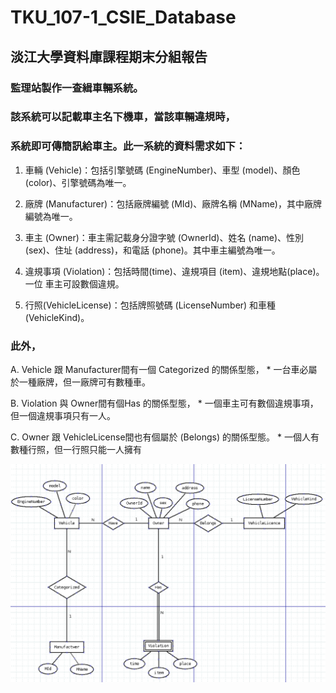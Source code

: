# TKU_107-1_CSIE_Database
## 淡江大學資料庫課程期末分組報告


### 監理站製作一查緝車輛系統。
### 該系統可以記載車主名下機車，當該車輛違規時，
### 系統即可傳簡訊給車主。此一系統的資料需求如下：

1.	車輛 (Vehicle)：包括引擎號碼 (EngineNumber)、車型 (model)、顏色 (color)、引擎號碼為唯一。

2.	廠牌 (Manufacturer)：包括廠牌編號 (MId)、廠牌名稱 (MName)，其中廠牌編號為唯一。

3.	車主 (Owner)：車主需記載身分證字號 (OwnerId)、姓名 (name)、性別 (sex)、住址 (address)，和電話 (phone)。其中車主編號為唯一。

4.	違規事項 (Violation)：包括時間(time)、違規項目 (item)、違規地點(place)。一位 車主可設數個違規。

5.	行照(VehicleLicense)：包括牌照號碼 (LicenseNumber) 和車種 (VehicleKind)。

### 此外，

A.	Vehicle 跟 Manufacturer間有一個 Categorized 的關係型態，
	* 一台車必屬於一種廠牌，但一廠牌可有數種車。

B.	Violation 與 Owner間有個Has 的關係型態，
	* 一個車主可有數個違規事項，但一個違規事項只有一人。

C.	Owner 跟 VehicleLicense間也有個屬於 (Belongs) 的關係型態。
	* 一個人有數種行照，但一行照只能一人擁有
	
![image](ER.PNG)
